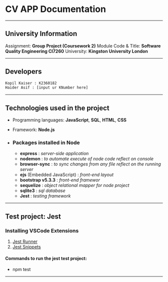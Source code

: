 # CV APP Documentation

---

## University Information

Assignment: **Group Project (Coursework 2)**
Module Code & Title: **Software Quality Engineering CI7260**
University: **Kingston University London**

---

## Developers

```txt
Kopil Kaiser : K2360182
Haider Asif : [input ur KNumber here]
```

---

## Technologies used in the project

- Programming languages: **JavaScript**, **SQL**, **HTML**, **CSS**
- Framework: **Node.js**

- ### Packages installed in Node

  - **express** : _server-side application_
  - **nodemon** : _to automate execute of node code reflect on console_
  - **browser-sync** : _to sync changes from any file reflect on the running server_
  - **ejs** (Embedded JavaScript) : _front-end layout_
  - **bootstrap v5.3.3** : _front-end framewor_
  - **sequelize** : _object relational mapper for node project_
  - **sqlite3** : _sql database_
  - **Jest** : _testing framework_

---

## Test project: Jest

### Installing VSCode Extensions

1. [Jest Runner](https://marketplace.visualstudio.com/items?itemName=firsttris.vscode-jest-runner)
1. [Jest Snippets](https://marketplace.visualstudio.com/items?itemName=andys8.jest-snippets)

#### Commands to run the jest test project:

- npm test

---


